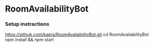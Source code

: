 # RoomAvailabilityBot
### Setup instractions

https://github.com/kaera/RoomAvailabilityBot.git
cd RoomAvailabilityBot
npm install && npm start
